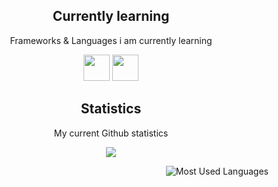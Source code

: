 <h2 align="center">Currently learning</h2>
<p align="center">Frameworks & Languages i am currently learning</p>

<p align="center">
  <img src="https://img.shields.io/badge/Python-3776AB?style=for-the-badge&logo=python&logoColor=white" height='42px'/>
  <img src="https://img.shields.io/badge/Flask-000000?style=for-the-badge&logo=flask&logoColor=white" height='42px'>
</p>

<h2 align="center">Statistics</h2>
<p align="center">My current Github statistics</p>
<p align="center">
<img src="https://github-readme-stats.vercel.app/api?username=purrrfectx64&show_icons=true&hide_border=true&theme=dark" />
</p>

<p align="center">
<img style="float: right;" alt="Most Used Languages" src="https://github-readme-stats.vercel.app/api/top-langs/?username=purrrfectx64&layout=compact&hide_border=true&theme=dark" />
</p>
